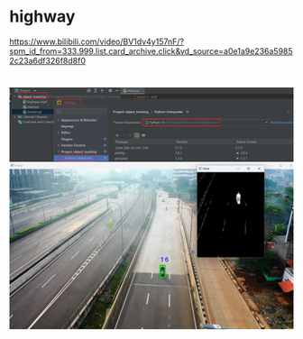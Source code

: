 # highway
https://www.bilibili.com/video/BV1dv4y157nF/?spm_id_from=333.999.list.card_archive.click&vd_source=a0e1a9e236a59852c23a6df326f8d8f0
#
![1](https://github.com/yjy249/highway/blob/main/object_tracking/Setting.png)
![2](https://github.com/yjy249/highway/blob/main/object_tracking/16.png)
